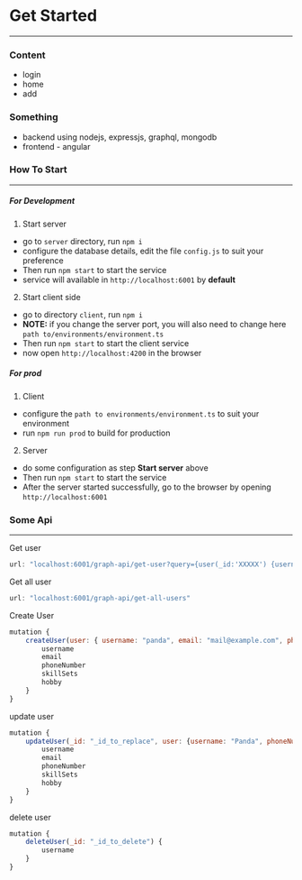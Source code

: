 # Get Started
---

### Content
  - login
  - home
  - add

### Something
  - backend using nodejs, expressjs, graphql, mongodb
  - frontend - angular


### How To Start
---
##### For Development
1. Start server
  - go to `server` directory, run `npm i`
  - configure the database details, edit the file `config.js` to suit your preference
  - Then run `npm start` to start the service
  - service will available in `http://localhost:6001` by **default**

2. Start client side
  - go to directory `client`, run `npm i`
  - **NOTE:** if you change the server port, you will also need to change here `path to/environments/environment.ts`
  - Then run `npm start` to start the client service
  - now open `http://localhost:4200` in the browser

##### For prod
1. Client
  - configure the `path to environments/environment.ts` to suit your environment
  - run `npm run prod` to build for production

2. Server
  - do some configuration as step **Start server** above
  - Then run `npm start` to start the service
  - After the server started successfully, go to the browser by opening `http://localhost:6001`


### Some Api
---
Get user
```js
url: "localhost:6001/graph-api/get-user?query={user(_id:'XXXXX') {username email}}"
```

Get all user
```js
url: "localhost:6001/graph-api/get-all-users"
```

Create User
```js
mutation {
    createUser(user: { username: "panda", email: "mail@example.com", phoneNumber: "12345678", skillSets: "nodejs, javascript, dart, mongodb", hobby: "play badminton" }) {
        username
        email
        phoneNumber
        skillSets
        hobby
    }
}
```

update user
```js
mutation {
    updateUser(_id: "_id_to_replace", user: {username: "Panda", phoneNumber:"66666666", email: "mail@example.com", skillSets: "node", hobby: "badminton"}) {
        username
        email
        phoneNumber
        skillSets
        hobby
    }
}
```

delete user
```js
mutation {
    deleteUser(_id: "_id_to_delete") {
        username
    }
}
```
